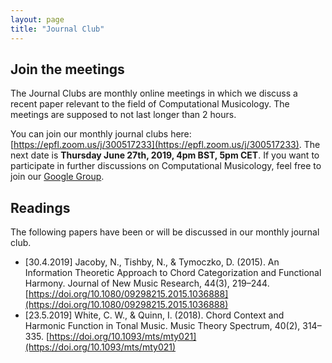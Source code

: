 ```yaml
---
layout: page
title: "Journal Club"
---
```

## Join the meetings
The Journal Clubs are monthly online meetings in which we discuss a recent paper relevant to the field of Computational Musicology. The meetings are supposed to not last longer than 2 hours. 

You can join our monthly journal clubs here: [https://epfl.zoom.us/j/300517233](https://epfl.zoom.us/j/300517233). 
The next date is **Thursday June 27th, 2019, 4pm BST, 5pm CET**. 
If you want to participate in further discussions on Computational Musicology, 
feel free to join our [Google Group](https://groups.google.com/forum/#!forum/computational-musicology).

## Readings
The following papers have been or will be discussed in our monthly journal club.

* [30.4.2019] Jacoby, N., Tishby, N., & Tymoczko, D. (2015). An Information Theoretic Approach to Chord Categorization and Functional Harmony. Journal of New Music Research, 44(3), 219–244. [https://doi.org/10.1080/09298215.2015.1036888](https://doi.org/10.1080/09298215.2015.1036888)
* [23.5.2019] White, C. W., & Quinn, I. (2018). Chord Context and Harmonic Function in Tonal Music. Music Theory Spectrum, 40(2), 314–335. [https://doi.org/10.1093/mts/mty021](https://doi.org/10.1093/mts/mty021)
